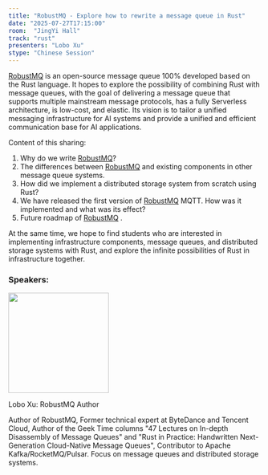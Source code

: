 ```yaml
---
title: "RobustMQ - Explore how to rewrite a message queue in Rust"
date: "2025-07-27T17:15:00"
room:  "JingYi Hall"
track: "rust"
presenters: "Lobo Xu"
stype: "Chinese Session"
---
```

[RobustMQ](https://github.com/robustmq/robustmq)  is an open-source message queue 100% developed based on the Rust language. It hopes to explore the possibility of combining Rust with message queues, with the goal of delivering a message queue that supports multiple mainstream message protocols, has a fully Serverless architecture, is low-cost, and elastic. Its vision is to tailor a unified messaging infrastructure for AI systems and provide a unified and efficient communication base for AI applications.


Content of this sharing:
1. Why do we write [RobustMQ](https://github.com/robustmq/robustmq)?
2. The differences between [RobustMQ](https://github.com/robustmq/robustmq)  and existing components in other message queue systems.
3. How did we implement a distributed storage system from scratch using Rust?
4. We have released the first version of [RobustMQ](https://github.com/robustmq/robustmq)  MQTT. How was it implemented and what was its effect?
5. Future roadmap of [RobustMQ](https://github.com/robustmq/robustmq) .

At the same time, we hope to find students who are interested in implementing infrastructure components, message queues, and distributed storage systems with Rust, and explore the infinite possibilities of Rust in infrastructure together.

### Speakers:


<img src="https://sessionize.com/image/ff6b-400o400o1-TS9gU3SJdBeUuN5vSB4n7y.jpg" width="200" /><br/>

Lobo Xu: RobustMQ Author

Author of RobustMQ, Former technical expert at ByteDance and Tencent Cloud, Author of the Geek Time columns "47 Lectures on In-depth Disassembly of Message Queues" and "Rust in Practice: Handwritten Next-Generation Cloud-Native Message Queues", Contributor to Apache Kafka/RocketMQ/Pulsar. Focus on message queues and distributed storage systems.